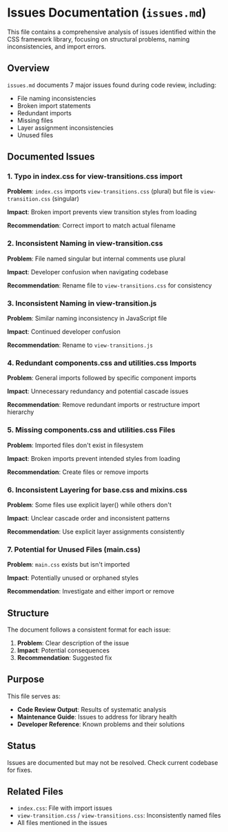 # Issues Documentation (`issues.md`)

This file contains a comprehensive analysis of issues identified within the CSS framework library, focusing on structural problems, naming inconsistencies, and import errors.

## Overview

`issues.md` documents 7 major issues found during code review, including:

- File naming inconsistencies
- Broken import statements
- Redundant imports
- Missing files
- Layer assignment inconsistencies
- Unused files

## Documented Issues

### 1. Typo in index.css for view-transitions.css import

**Problem**: `index.css` imports `view-transitions.css` (plural) but file is `view-transition.css` (singular)

**Impact**: Broken import prevents view transition styles from loading

**Recommendation**: Correct import to match actual filename

### 2. Inconsistent Naming in view-transition.css

**Problem**: File named singular but internal comments use plural

**Impact**: Developer confusion when navigating codebase

**Recommendation**: Rename file to `view-transitions.css` for consistency

### 3. Inconsistent Naming in view-transition.js

**Problem**: Similar naming inconsistency in JavaScript file

**Impact**: Continued developer confusion

**Recommendation**: Rename to `view-transitions.js`

### 4. Redundant components.css and utilities.css Imports

**Problem**: General imports followed by specific component imports

**Impact**: Unnecessary redundancy and potential cascade issues

**Recommendation**: Remove redundant imports or restructure import hierarchy

### 5. Missing components.css and utilities.css Files

**Problem**: Imported files don't exist in filesystem

**Impact**: Broken imports prevent intended styles from loading

**Recommendation**: Create files or remove imports

### 6. Inconsistent Layering for base.css and mixins.css

**Problem**: Some files use explicit layer() while others don't

**Impact**: Unclear cascade order and inconsistent patterns

**Recommendation**: Use explicit layer assignments consistently

### 7. Potential for Unused Files (main.css)

**Problem**: `main.css` exists but isn't imported

**Impact**: Potentially unused or orphaned styles

**Recommendation**: Investigate and either import or remove

## Structure

The document follows a consistent format for each issue:

1. **Problem**: Clear description of the issue
2. **Impact**: Potential consequences
3. **Recommendation**: Suggested fix

## Purpose

This file serves as:

- **Code Review Output**: Results of systematic analysis
- **Maintenance Guide**: Issues to address for library health
- **Developer Reference**: Known problems and their solutions

## Status

Issues are documented but may not be resolved. Check current codebase for fixes.

## Related Files

- `index.css`: File with import issues
- `view-transition.css` / `view-transitions.css`: Inconsistently named files
- All files mentioned in the issues